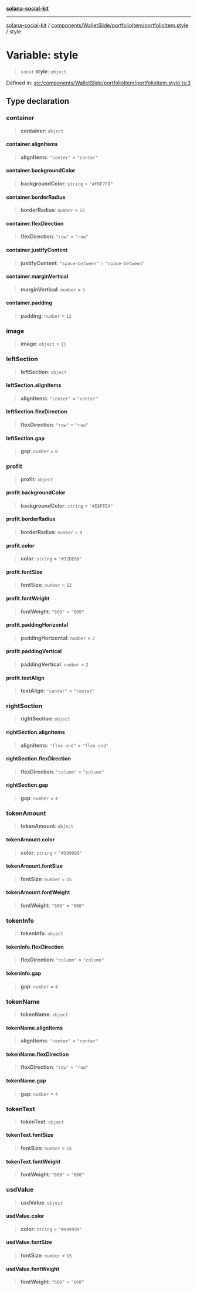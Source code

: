 [**solana-social-kit**](../../../../../README.md)

***

[solana-social-kit](../../../../../README.md) / [components/WalletSlide/portfolioItem/portfolioItem.style](../README.md) / style

# Variable: style

> `const` **style**: `object`

Defined in: [src/components/WalletSlide/portfolioItem/portfolioItem.style.ts:3](https://github.com/SendArcade/solana-social-starter/blob/98f94bb63d3814df24512365f6ae706d273e698f/src/components/WalletSlide/portfolioItem/portfolioItem.style.ts#L3)

## Type declaration

### container

> **container**: `object`

#### container.alignItems

> **alignItems**: `"center"` = `"center"`

#### container.backgroundColor

> **backgroundColor**: `string` = `"#F6F7F9"`

#### container.borderRadius

> **borderRadius**: `number` = `12`

#### container.flexDirection

> **flexDirection**: `"row"` = `"row"`

#### container.justifyContent

> **justifyContent**: `"space-between"` = `"space-between"`

#### container.marginVertical

> **marginVertical**: `number` = `5`

#### container.padding

> **padding**: `number` = `12`

### image

> **image**: `object` = `{}`

### leftSection

> **leftSection**: `object`

#### leftSection.alignItems

> **alignItems**: `"center"` = `"center"`

#### leftSection.flexDirection

> **flexDirection**: `"row"` = `"row"`

#### leftSection.gap

> **gap**: `number` = `6`

### profit

> **profit**: `object`

#### profit.backgroundColor

> **backgroundColor**: `string` = `"#E8FFEA"`

#### profit.borderRadius

> **borderRadius**: `number` = `4`

#### profit.color

> **color**: `string` = `"#32DE6B"`

#### profit.fontSize

> **fontSize**: `number` = `12`

#### profit.fontWeight

> **fontWeight**: `"600"` = `"600"`

#### profit.paddingHorizontal

> **paddingHorizontal**: `number` = `2`

#### profit.paddingVertical

> **paddingVertical**: `number` = `2`

#### profit.textAlign

> **textAlign**: `"center"` = `"center"`

### rightSection

> **rightSection**: `object`

#### rightSection.alignItems

> **alignItems**: `"flex-end"` = `"flex-end"`

#### rightSection.flexDirection

> **flexDirection**: `"column"` = `"column"`

#### rightSection.gap

> **gap**: `number` = `4`

### tokenAmount

> **tokenAmount**: `object`

#### tokenAmount.color

> **color**: `string` = `"#999999"`

#### tokenAmount.fontSize

> **fontSize**: `number` = `15`

#### tokenAmount.fontWeight

> **fontWeight**: `"600"` = `"600"`

### tokenInfo

> **tokenInfo**: `object`

#### tokenInfo.flexDirection

> **flexDirection**: `"column"` = `"column"`

#### tokenInfo.gap

> **gap**: `number` = `4`

### tokenName

> **tokenName**: `object`

#### tokenName.alignItems

> **alignItems**: `"center"` = `"center"`

#### tokenName.flexDirection

> **flexDirection**: `"row"` = `"row"`

#### tokenName.gap

> **gap**: `number` = `4`

### tokenText

> **tokenText**: `object`

#### tokenText.fontSize

> **fontSize**: `number` = `15`

#### tokenText.fontWeight

> **fontWeight**: `"600"` = `"600"`

### usdValue

> **usdValue**: `object`

#### usdValue.color

> **color**: `string` = `"#999999"`

#### usdValue.fontSize

> **fontSize**: `number` = `15`

#### usdValue.fontWeight

> **fontWeight**: `"600"` = `"600"`
